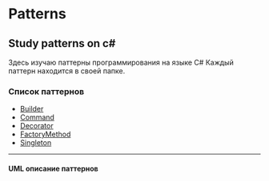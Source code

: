 # **Patterns**
## Study patterns on c#

Здесь изучаю паттерны программирования на языке C#
Каждый паттерн находится в своей папке.

### Список паттернов
+ [Builder](./Builder)
+ [Command](./Command)
+ [Decorator](./Decorator) 
+ [FactoryMethod](./FactoryMethod)
+ [Singleton](./Singleton)
- - - 
#### UML описание паттернов

